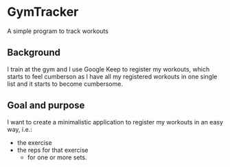 # GymTracker
A simple program to track workouts

## Background
I train at the gym and I use Google Keep to register my workouts, which starts to feel cumberson as I have all my registered workouts in one single list and it starts to become cumbersome.

## Goal and purpose
I want to create a minimalistic application to register my workouts in an easy way, i.e.:
* the exercise
* the reps for that exercise
  * for one or more sets.